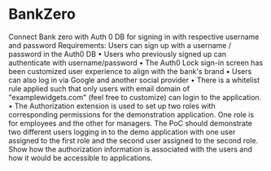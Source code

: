 # BankZero
Connect Bank zero with Auth 0 DB for signing in with respective username and password 
Requirements: 
Users can sign up with a username / password in the Auth0 DB
• Users who previously signed up can authenticate with username/password
• The Auth0 Lock sign-in screen has been customized user experience to align with the bank's brand
• Users can also log in via Google and another social provider
• There is a whitelist rule applied such that only users with email domain of "examplewidgets.com" (feel free to customize) can login to the application.
• The Authorization extension is used to set up two roles with corresponding permissions for the demonstration application. One role is for employees and the other for managers. The PoC should demonstrate two different users logging in to the demo application with one user assigned to the first role and the second user assigned to the second role. Show how the authorization information is associated with the users and how it would be accessible to applications.

